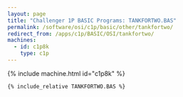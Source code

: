 ```yaml
---
layout: page
title: "Challenger 1P BASIC Programs: TANKFORTWO.BAS"
permalink: /software/osi/c1p/basic/other/tankfortwo/
redirect_from: /apps/c1p/BASIC/OSI/tankfortwo/
machines:
  - id: c1p8k
    type: c1p
---
```


{% include machine.html id="c1p8k" %}

```vb
{% include_relative TANKFORTWO.BAS %}
```
